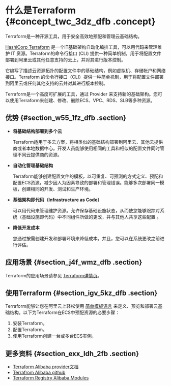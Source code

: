 # 什么是Terraform {#concept_twc_3dz_dfb .concept}

Terraform是一种开源工具，用于安全高效地预配和管理云基础结构。

[HashiCorp Terraform](https://www.terraform.io/) 是一个IT基础架构自动化编排工具，可以用代码来管理维护 IT 资源。Terraform的命令行接口 \(CLI\) 提供一种简单机制，用于将配置文件部署到阿里云或其他任意支持的云上，并对其进行版本控制。

它编写了描述云资源拓扑的配置文件中的基础结构，例如虚拟机、存储帐户和网络接口。Terraform 的命令行接口（CLI）提供一种简单机制，用于将配置文件部署到阿里云或任何其他支持的云并对其进行版本控制。

Terraform是一个高度可扩展的工具，通过 Provider 来支持新的基础架构。您可以使用Terraform来创建、修改、删除ECS、VPC、RDS、SLB等多种资源。

## 优势 {#section_w55_1fz_dfb .section}

-   **将基础结构部署到多个云**

    Terraform适用于多云方案，将相类似的基础结构部署到阿里云、其他云提供商或者本地数据中心。开发人员能够使用相同的工具和相似的配置文件同时管理不同云提供商的资源。

-   **自动化管理基础结构**

    Terraform能够创建配置文件的模板，以可重复、可预测的方式定义、预配和配置ECS资源，减少因人为因素导致的部署和管理错误。能够多次部署同一模板，创建相同的开发、测试和生产环境。

-   **基础架构即代码（Infrastructure as Code）**

    可以用代码来管理维护资源。允许保存基础设施状态，从而使您能够跟踪对系统（基础设施即代码）中不同组件所做的更改，并与其他人共享这些配置 。

-   **降低开发成本**

    您通过按需创建开发和部署环境来降低成本。并且，您可以在系统更改之前进行评估。


## 应用场景 {#section_j4f_wmz_dfb .section}

Terraform的应用场景请参见 [Terraform详情页](https://www.alibabacloud.com/solutions/devops/terraform)。

## 使用Terraform {#section_igv_5kz_dfb .section}

Terraform能够让您在阿里云上轻松使用 [简单模板语言](https://www.terraform.io/docs/configuration/syntax.html) 来定义、预览和部署云基础结构。以下为Terraform在ECS中预配资源的必要步骤：

1.  安装Terraform。
2.  配置Terraform。
3.  使用Terraform创建一台或多台ECS实例。

## 更多资料 {#section_exx_ldh_2fb .section}

-   [Terraform Alibaba provider文档](https://www.terraform.io/docs/providers/alicloud/index.html)
-   [Terrafrom Alibaba github](https://github.com/alibaba/terraform-provider)
-   [Terraform Registry Alibaba Modules](https://registry.terraform.io/browse?provider=alicloud)

